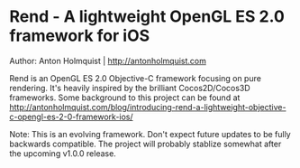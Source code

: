 Rend - A lightweight OpenGL ES 2.0 framework for iOS
====================

Author: Anton Holmquist | http://antonholmquist.com

Rend is an OpenGL ES 2.0 Objective-C framework focusing on pure rendering. It's heavily inspired by the brilliant Cocos2D/Cocos3D frameworks. Some background to this project can be found at http://antonholmquist.com/blog/introducing-rend-a-lightweight-objective-c-opengl-es-2-0-framework-ios/ 

Note: This is an evolving framework. Don't expect future updates to be fully backwards compatible. The project will probably stablize somewhat after the upcoming v1.0.0 release.
